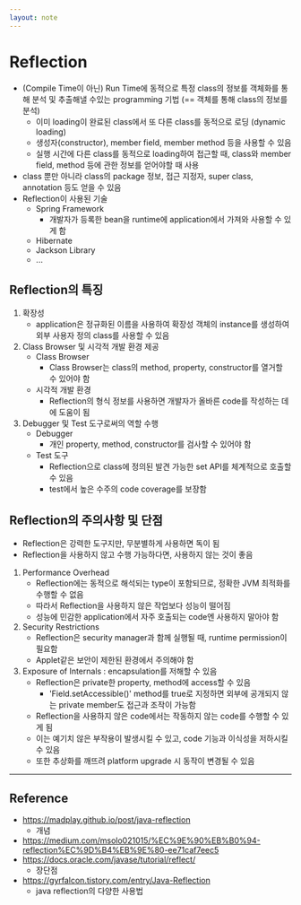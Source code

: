 ```yaml
---
layout: note
---
```


# Reflection

- (Compile Time이 아닌) Run Time에 동적으로 특정 class의 정보를 객체화를 통해 분석 및 추출해낼 수있는 programming 기법 (== 객체를 통해 class의 정보를 분석)
    - 이미 loading이 완료된 class에서 또 다른 class를 동적으로 로딩 (dynamic loading)
    - 생성자(constructor), member field, member method 등을 사용할 수 있음
    - 실행 시간에 다른 class를 동적으로 loading하여 접근할 때, class와 member field, method 등에 관한 정보를 얻어야할 때 사용
- class 뿐만 아니라 class의 package 정보, 접근 지정자, super class, annotation 등도 얻을 수 있음
- Reflection이 사용된 기술
    - Spring Framework
        - 개발자가 등록한 bean을 runtime에 application에서 가져와 사용할 수 있게 함
    - Hibernate
    - Jackson Library
    - ...

## Reflection의 특징

1. 확장성
    - application은 정규화된 이름을 사용하여 확장성 객체의 instance를 생성하여 외부 사용자 정의 class를 사용할 수 있음
2. Class Browser 및 시각적 개발 환경 제공
    - Class Browser
        - Class Browser는 class의 method, property, constructor를 열거할 수 있어야 함
    - 시각적 개발 환경
        - Reflection의 형식 정보를 사용하면 개발자가 올바른 code를 작성하는 데에 도움이 됨
3. Debugger 및 Test 도구로써의 역할 수행
    - Debugger
        - 개인 property, method, constructor를 검사할 수 있어야 함
    - Test 도구
        - Reflection으로 class에 정의된 발견 가능한 set API를 체계적으로 호출할 수 있음
        - test에서 높은 수주의 code coverage를 보장함

## Reflection의 주의사항 및 단점

- Reflection은 강력한 도구지만, 무분별하게 사용하면 독이 됨
- Reflection을 사용하지 않고 수행 가능하다면, 사용하지 않는 것이 좋음
1. Performance Overhead
    - Reflection에는 동적으로 해석되는 type이 포함되므로, 정확한 JVM 최적화를 수행할 수 없음
    - 따라서 Reflection을 사용하지 않은 작업보다 성능이 떨어짐
    - 성능에 민감한 application에서 자주 호출되는 code엔 사용하지 말아야 함
2. Security Restrictions
    - Reflection은 security manager과 함께 실행될 때, runtime permission이 필요함
    - Applet같은 보안이 제한된 환경에서 주의해야 함
3. Exposure of Internals : encapsulation를 저해할 수 있음
    - Reflection은 private한 property, method에 access할 수 있음
        - 'Field.setAccessible()' method를 true로 지정하면 외부에 공개되지 않는 private member도 접근과 조작이 가능함
    - Reflection을 사용하지 않은 code에서는 작동하지 않는 code를 수행할 수 있게 됨
    - 이는 예기치 않은 부작용이 발생시킬 수 있고, code 기능과 이식성을 저하시킬 수 있음
    - 또한 추상화를 깨뜨려 platform upgrade 시 동작이 변경될 수 있음

---

## Reference

- https://madplay.github.io/post/java-reflection
    - 개념
- https://medium.com/msolo021015/%EC%9E%90%EB%B0%94-reflection%EC%9D%B4%EB%9E%80-ee71caf7eec5
- https://docs.oracle.com/javase/tutorial/reflect/
    - 장단점
- https://gyrfalcon.tistory.com/entry/Java-Reflection
    - java reflection의 다양한 사용법

